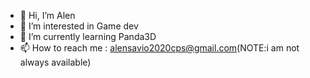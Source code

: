 - 👋 Hi, I’m Alen
- 👀 I’m interested in Game dev
- 🌱 I’m currently learning Panda3D
- 📫 How to reach me : alensavio2020cps@gmail.com(NOTE:i am not always available)

<!---
Alen123-python/Alen123-python is a ✨ special ✨ repository because its `README.md` (this file) appears on your GitHub profile.
You can click the Preview link to take a look at your changes.
--->
